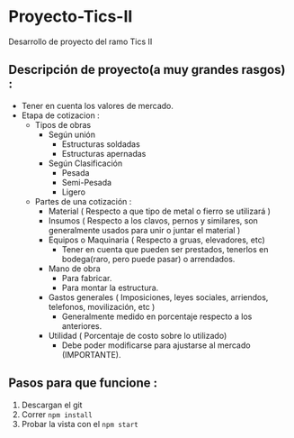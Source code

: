 # Proyecto-Tics-II
Desarrollo de proyecto del ramo Tics II

## Descripción de proyecto(a muy grandes rasgos) :
  - Tener en cuenta los valores de mercado.
  - Etapa de cotizacion :
    * Tipos de obras
      * Según unión
        * Estructuras soldadas
        * Estructuras apernadas
      * Según Clasificación
        * Pesada
        * Semi-Pesada
        * Ligero
    * Partes de una cotización : 
      * Material ( Respecto a que tipo de metal o fierro se utilizará )
      * Insumos ( Respecto a los clavos, pernos y similares, son generalmente usados para unir o juntar el material )
      * Equipos o Maquinaria ( Respecto a gruas, elevadores, etc)
        - Tener en cuenta que pueden ser prestados, tenerlos en bodega(raro, pero puede pasar) o arrendados.
      * Mano de obra
        - Para fabricar.
        - Para montar la estructura.
      * Gastos generales ( Imposiciones, leyes sociales, arriendos, telefonos, movilización, etc )
        - Generalmente medido en porcentaje respecto a los anteriores.
      * Utilidad ( Porcentaje de costo sobre lo utilizado)
        - Debe poder modificarse para ajustarse al mercado (IMPORTANTE).

## Pasos para que funcione :

1. Descargan el git
2. Correr ``` npm install ```
3. Probar la vista con el ``` npm start ```

